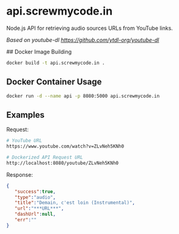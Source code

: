 # api.screwmycode.in

Node.js API for retrieving audio sources URLs from YouTube links.

*Based on youtube-dl https://github.com/ytdl-org/youtube-dl*

## Docker Image Building
```bash
docker build -t api.screwmycode.in .
```

## Docker Container Usage
```bash
docker run -d --name api -p 8080:5000 api.screwmycode.in
```

## Examples
Request:
```bash
# YouTube URL
https://www.youtube.com/watch?v=ZLvNeh5KNh0

# Dockerized API Request URL
http://localhost:8080/youtube/ZLvNeh5KNh0
```
Response:
```json
{
   "success":true,
   "type":"audio",
   "title":"Demain, c'est loin (Instrumental)",
   "url":"***URL***",
   "dashUrl":null,
   "err":""
}
```

